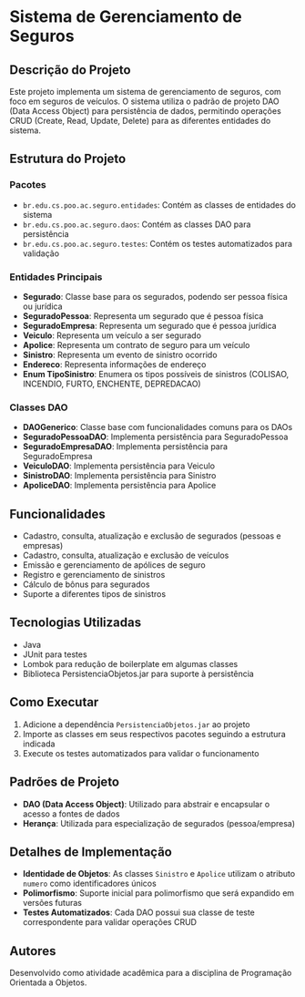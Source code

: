 # Sistema de Gerenciamento de Seguros

## Descrição do Projeto

Este projeto implementa um sistema de gerenciamento de seguros, com foco em seguros de veículos. O sistema utiliza o padrão de projeto DAO (Data Access Object) para persistência de dados, permitindo operações CRUD (Create, Read, Update, Delete) para as diferentes entidades do sistema.

## Estrutura do Projeto

### Pacotes

- `br.edu.cs.poo.ac.seguro.entidades`: Contém as classes de entidades do sistema
- `br.edu.cs.poo.ac.seguro.daos`: Contém as classes DAO para persistência
- `br.edu.cs.poo.ac.seguro.testes`: Contém os testes automatizados para validação

### Entidades Principais

- **Segurado**: Classe base para os segurados, podendo ser pessoa física ou jurídica
- **SeguradoPessoa**: Representa um segurado que é pessoa física
- **SeguradoEmpresa**: Representa um segurado que é pessoa jurídica
- **Veiculo**: Representa um veículo a ser segurado
- **Apolice**: Representa um contrato de seguro para um veículo
- **Sinistro**: Representa um evento de sinistro ocorrido
- **Endereco**: Representa informações de endereço
- **Enum TipoSinistro**: Enumera os tipos possíveis de sinistros (COLISAO, INCENDIO, FURTO, ENCHENTE, DEPREDACAO)

### Classes DAO

- **DAOGenerico**: Classe base com funcionalidades comuns para os DAOs
- **SeguradoPessoaDAO**: Implementa persistência para SeguradoPessoa
- **SeguradoEmpresaDAO**: Implementa persistência para SeguradoEmpresa
- **VeiculoDAO**: Implementa persistência para Veiculo
- **SinistroDAO**: Implementa persistência para Sinistro
- **ApoliceDAO**: Implementa persistência para Apolice

## Funcionalidades

- Cadastro, consulta, atualização e exclusão de segurados (pessoas e empresas)
- Cadastro, consulta, atualização e exclusão de veículos
- Emissão e gerenciamento de apólices de seguro
- Registro e gerenciamento de sinistros
- Cálculo de bônus para segurados
- Suporte a diferentes tipos de sinistros

## Tecnologias Utilizadas

- Java
- JUnit para testes
- Lombok para redução de boilerplate em algumas classes
- Biblioteca PersistenciaObjetos.jar para suporte à persistência

## Como Executar

1. Adicione a dependência `PersistenciaObjetos.jar` ao projeto
2. Importe as classes em seus respectivos pacotes seguindo a estrutura indicada
3. Execute os testes automatizados para validar o funcionamento

## Padrões de Projeto

- **DAO (Data Access Object)**: Utilizado para abstrair e encapsular o acesso a fontes de dados
- **Herança**: Utilizada para especialização de segurados (pessoa/empresa)

## Detalhes de Implementação

- **Identidade de Objetos**: As classes `Sinistro` e `Apolice` utilizam o atributo `numero` como identificadores únicos
- **Polimorfismo**: Suporte inicial para polimorfismo que será expandido em versões futuras
- **Testes Automatizados**: Cada DAO possui sua classe de teste correspondente para validar operações CRUD

## Autores

Desenvolvido como atividade acadêmica para a disciplina de Programação Orientada a Objetos.
